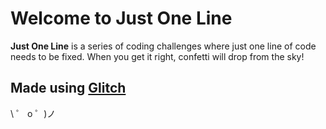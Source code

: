 # Welcome to Just One Line

**Just One Line** is a series of coding challenges where just one line of code needs to be fixed. When you get it right, confetti will drop from the sky!


## Made using [Glitch](https://glitch.com/)

\ ゜ o ゜)ノ
